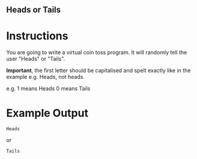 ## Heads or Tails

# Instructions

You are going to write a virtual coin toss program. It will randomly tell the user "Heads" or "Tails". 

**Important**, the first letter should be capitalised and spelt exactly like in the example e.g. Heads, not heads.

e.g.
1 means Heads
0 means Tails 

# Example Output

```
Heads
```

or

```
Tails
```

